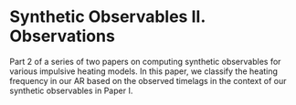 # Synthetic Observables II. Observations
Part 2 of a series of two papers on computing synthetic observables for various impulsive heating models. In this paper, we classify the heating frequency in our AR based on the observed timelags in the context of our synthetic observables in Paper I.
